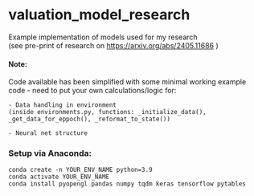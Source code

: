 # valuation_model_research
Example implementation of models used for my research <br>
(see pre-print of research on https://arxiv.org/abs/2405.11686 )

    
#### Note:
Code available has been simplified with some minimal working example code - need to put your own calculations/logic for:
    
    - Data handling in environment 
    (inside environments.py, functions: _initialize_data(), _get_data_for_eppoch(), _reformat_to_state())
    
    - Neural net structure


### Setup via Anaconda:

    conda create -n YOUR_ENV_NAME python=3.9
    conda activate YOUR_ENV_NAME 
    conda install pyopengl pandas numpy tqdm keras tensorflow pytables
